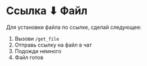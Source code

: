 # Ссылка ⬇︎ Файл

Для установки файла по ссылке, сделай следующее:

1. Вызови `/get_file`
2. Отправь ссылку на файл в чат
3. Подожди немного
4. Файл готов
